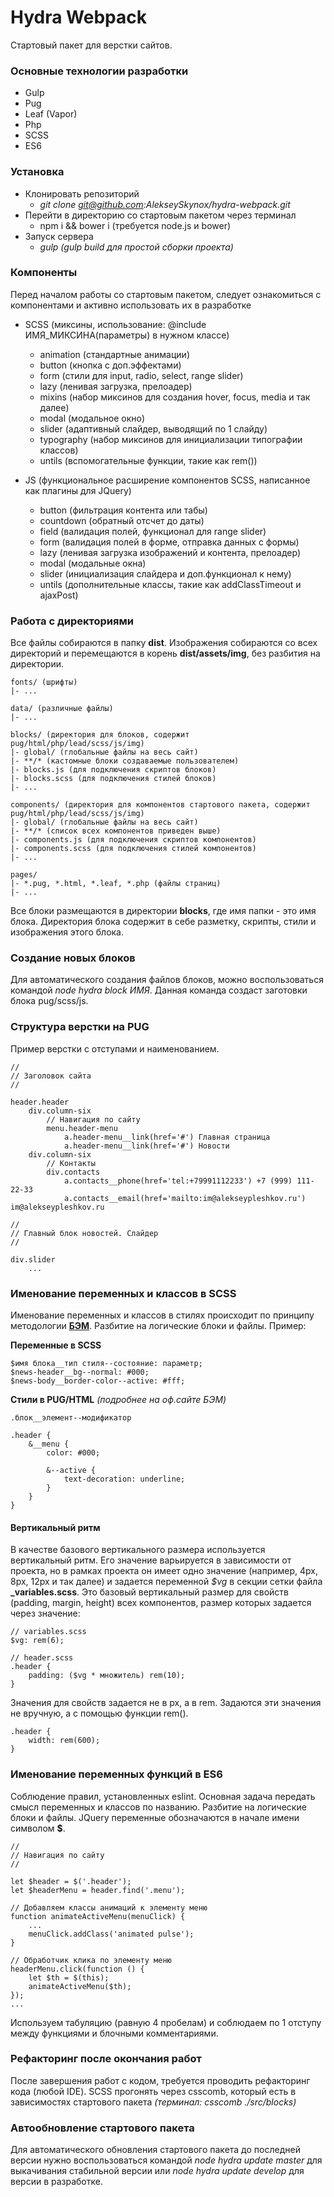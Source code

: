 # Hydra Webpack
Стартовый пакет для верстки сайтов.

### Основные технологии разработки
- Gulp
- Pug
- Leaf (Vapor)
- Php
- SCSS
- ES6

### Установка
- Клонировать репозиторий
    - _git clone git@github.com:AlekseySkynox/hydra-webpack.git_
- Перейти в директорию со стартовым пакетом через терминал
    - npm i && bower i (требуется node.js и bower)
- Запуск сервера
    - _gulp (gulp build для простой сборки проекта)_


### Компоненты
Перед началом работы со стартовым пакетом, следует ознакомиться с компонентами и активно использовать их в разработке

- SCSS (миксины, использование: @include ИМЯ_МИКСИНА(параметры) в нужном классе)
    - animation (стандартные анимации)
    - button (кнопка с доп.эффектами)
    - form (стили для input, radio, select, range slider)
    - lazy (ленивая загрузка, прелоадер)
    - mixins (набор миксинов для создания hover, focus, media и так далее)
    - modal (модальное окно)
    - slider (адаптивный слайдер, выводящий по 1 слайду)
    - typography (набор миксинов для инициализации типографии классов)
    - untils (вспомогательные функции, такие как rem())

- JS (функциональное расширение компонентов SCSS, написанное как плагины для JQuery)
    - button (фильтрация контента или табы)
    - countdown (обратный отсчет до даты)
    - field (валидация полей, функционал для range slider)
    - form (валидация полей в форме, отправка данных с формы)
    - lazy (ленивая загрузка изображений и контента, прелоадер)
    - modal (модальные окна)
    - slider (инициализация слайдера и доп.функционал к нему)
    - untils (дополнительные классы, такие как addClassTimeout и ajaxPost)

### Работа с директориями
Все файлы собираются в папку **dist**. Изображения собираются со всех директорий и перемещаются в корень **dist/assets/img**, без разбития на директории.

```
fonts/ (шрифты)
|- ...

data/ (различные файлы)
|- ...

blocks/ (директория для блоков, содержит pug/html/php/lead/scss/js/img)
|- global/ (глобальные файлы на весь сайт)
|- **/* (кастомные блоки создаваемые пользователем)
|- blocks.js (для подключения скриптов блоков)
|- blocks.scss (для подключения стилей блоков)
|- ...

components/ (директория для компонентов стартового пакета, содержит pug/html/php/lead/scss/js/img)
|- global/ (глобальные файлы на весь сайт)
|- **/* (список всех компонентов приведен выше)
|- components.js (для подключения скриптов компонентов)
|- components.scss (для подключения стилей компонентов)
|- ...

pages/
|- *.pug, *.html, *.leaf, *.php (файлы страниц)
|- ...
```

Все блоки размещаются в директории **blocks**, где имя папки - это имя блока. Директория блока содержит в себе разметку, скрипты, стили и изображения этого блока.

### Создание новых блоков
Для автоматического создания файлов блоков, можно воспользоваться командой _node hydra block ИМЯ_. Данная команда создаст заготовки блока pug/scss/js.

### Структура верстки на PUG
Пример верстки с отступами и наименованием.

```
//
// Заголовок сайта
//

header.header
    div.column-six
        // Навигация по сайту
        menu.header-menu
            a.header-menu__link(href='#') Главная страница
            a.header-menu__link(href='#') Новости
    div.column-six
        // Контакты
        div.contacts
            a.contacts__phone(href='tel:+79991112233') +7 (999) 111-22-33
            a.contacts__email(href='mailto:im@alekseypleshkov.ru') im@alekseypleshkov.ru

//
// Главный блок новостей. Слайдер
//

div.slider
    ...
```

### Именование переменных и классов в SCSS
Именование переменных и классов в стилях происходит по принципу методологии [**БЭМ**](https://ru.bem.info/methodology/key-concepts/). Разбитие на логические блоки и файлы. Пример:

**Переменные в SCSS**
```
$имя блока__тип стиля--состояние: параметр;
$news-header__bg--normal: #000;
$news-body__border-color--active: #fff;
```

**Стили в PUG/HTML** _(подробнее на оф.сайте БЭМ)_
```
.блок__элемент--модификатор

.header {
    &__menu {
        color: #000;

        &--active {
            text-decoration: underline;
        }
    }
}
```

#### Вертикальный ритм
В качестве базового вертикального размера используется вертикальный ритм. Его значение варьируется в зависимости от проекта, но в рамках проекта он имеет одно значение (например, 4px, 8px, 12px и так далее) и задается переменной _$vg_ в секции сетки файла **_variables.scss**. Это базовый вертикальный размер для свойств (padding, margin, height) всех компонентов, размер которых задается через значение:

```
// variables.scss
$vg: rem(6);

// header.scss
.header {
    padding: ($vg * множитель) rem(10);
}
```

Значения для свойств задается не в px, а в rem. Задаются эти значения не вручную, а с помощью функции rem().

```
.header {
    width: rem(600);
}
```

### Именование переменных функций в ES6
Соблюдение правил, установленных eslint. Основная задача передать смысл переменных и классов по названию. Разбитие на логические блоки и файлы. JQuery переменные обозначаются в начале имени символом **$**.

```
//
// Навигация по сайту
//

let $header = $('.header');
let $headerMenu = header.find('.menu');

// Добавляем классы анимаций к элементу меню
function animateActiveMenu(menuClick) {
    ...
    menuClick.addClass('animated pulse');
}

// Обработчик клика по элементу меню
headerMenu.click(function () {
    let $th = $(this);
    animateActiveMenu($th);
});
...
```

Используем табуляцию (равную 4 пробелам) и соблюдаем по 1 отступу между функциями и блочными комментариями.

### Рефакторинг после окончания работ
После завершения работ с кодом, требуется проводить рефакторинг кода (любой IDE). SCSS прогонять через csscomb, который есть в зависимостях стартового пакета _(терминал: csscomb ./src/blocks)_

### Автообновление стартового пакета
Для автоматического обновления стартового пакета до последней версии нужно воспользоваться командой _node hydra update master_ для выкачивания стабильной версии или _node hydra update develop_ для версии в разработке.